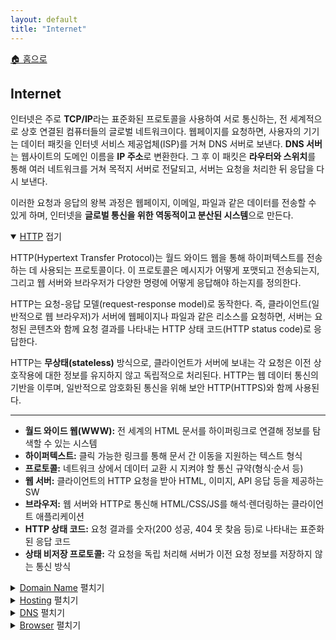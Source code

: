 ```yaml
---
layout: default
title: "Internet"
---
```


<p class="breadcrumb"><a href="/cs_study/home.html">🏠 홈으로</a></p>

<section>
  <h2>Internet</h2>
  <p>인터넷은 주로 <b>TCP/IP</b>라는 표준화된 프로토콜을 사용하여 서로 통신하는, 전 세계적으로 상호 연결된 컴퓨터들의 글로벌 네트워크이다. 웹페이지를 요청하면, 사용자의 기기는 데이터 패킷을 인터넷 서비스 제공업체(ISP)를 거쳐 DNS 서버로 보낸다. <b>DNS 서버</b>는 웹사이트의 도메인 이름을 <b>IP 주소</b>로 변환한다. 그 후 이 패킷은 <b>라우터와 스위치</b>를 통해 여러 네트워크를 거쳐 목적지 서버로 전달되고, 서버는 요청을 처리한 뒤 응답을 다시 보낸다.</p>
  <p>이러한 요청과 응답의 왕복 과정은 웹페이지, 이메일, 파일과 같은 데이터를 전송할 수 있게 하며, 인터넷을 <b>글로벌 통신을 위한 역동적이고 분산된 시스템</b>으로 만든다.</p>
</section>

<details open>
  <summary><span class="accordion-title"><a href="category/internet/http.html">HTTP</a></span> <span class="indicator">접기</span></summary>
  <div class="accordion-content">
    <p>HTTP(Hypertext Transfer Protocol)는 월드 와이드 웹을 통해 하이퍼텍스트를 전송하는 데 사용되는 프로토콜이다. 이 프로토콜은 메시지가 어떻게 포맷되고 전송되는지, 그리고 웹 서버와 브라우저가 다양한 명령에 어떻게 응답해야 하는지를 정의한다.</p>
    <p>HTTP는 요청-응답 모델(request-response model)로 동작한다. 즉, 클라이언트(일반적으로 웹 브라우저)가 서버에 웹페이지나 파일과 같은 리소스를 요청하면, 서버는 요청된 콘텐츠와 함께 요청 결과를 나타내는 HTTP 상태 코드(HTTP status code)로 응답한다.</p>
    <p>HTTP는 <b>무상태(stateless)</b> 방식으로, 클라이언트가 서버에 보내는 각 요청은 이전 상호작용에 대한 정보를 유지하지 않고 독립적으로 처리된다. HTTP는 웹 데이터 통신의 기반을 이루며, 일반적으로 암호화된 통신을 위해 보안 HTTP(HTTPS)와 함께 사용된다.</p>
    <hr>
        <ul>
            <li><strong>월드 와이드 웹(WWW):</strong> 전 세계의 HTML 문서를 하이퍼링크로 연결해 정보를 탐색할 수 있는 시스템</li>
            <li><strong>하이퍼텍스트:</strong> 클릭 가능한 링크를 통해 문서 간 이동을 지원하는 텍스트 형식</li>
            <li><strong>프로토콜:</strong> 네트워크 상에서 데이터 교환 시 지켜야 할 통신 규약(형식·순서 등)</li>
            <li><strong>웹 서버:</strong> 클라이언트의 HTTP 요청을 받아 HTML, 이미지, API 응답 등을 제공하는 SW</li>
            <li><strong>브라우저:</strong> 웹 서버와 HTTP로 통신해 HTML/CSS/JS를 해석·렌더링하는 클라이언트 애플리케이션</li>
            <li><strong>HTTP 상태 코드:</strong> 요청 결과를 숫자(200 성공, 404 못 찾음 등)로 나타내는 표준화된 응답 코드</li>
            <li><strong>상태 비저장 프로토콜:</strong> 각 요청을 독립 처리해 서버가 이전 요청 정보를 저장하지 않는 통신 방식</li>
        </ul>
  </div>
</details>

<details>
<summary><span class="accordion-title"><a href="category/internet/domain_name.html">Domain Name</a></span> <span class="indicator">펼치기</span></summary>
<div class="accordion-content">
    <p>도메인 이름(Domain Name)은 인터넷에서 특정 위치를 식별하기 위해 사용되는 <b>사람이 읽을 수 있는 주소</b>로, 웹사이트와 온라인 서비스에 더 쉽게 접근할 수 있게 해준다. 도메인 이름은 <b>IP 주소</b>로 변환되는데, IP 주소는 컴퓨터가 서버를 찾고 연결하는 데 사용하는 숫자 식별자이다.</p>
    <p>도메인 이름은 두 가지 주요 부분으로 구성된다.
        <ul>
            <li><b>2차 도메인(Second-Level Domain)</b> 예: "example.com"에서 "example"</li>
            <li><b>최상위 도메인(Top-Level Domain, TLD)</b> 예: ".com"</li>
        </ul>
    </p>
    <p>도메인 이름은 <b>도메인 등록기관(domain name registrar)</b>에 의해 관리되며, 숫자 IP 주소 대신 사용자 친화적인 방식으로 웹사이트에 접속할 수 있게 해주어 <b>웹 존재감을 확립하는 데 필수적</b>이다.</p>
    <hr>
    <ul>
        <li><strong>IP:</strong> 네트워크 상 장치에 고유한 주소(IP 주소)를 부여해 데이터 패킷을 목적지까지 전달하는 통신 규약
        <ul>
            <li>버전: IPv4(32비트 주소 체계)와 IPv6(128비트 주소 체계)로 구분되며, 라우터가 최적 경로로 패킷을 전송한다.</li>
            <li>비연결 지향: 상태를 유지하지 읺고 각 패킷을 독립 처리하므로, 신뢰성 보장은 상위 계층(TCP 등)에 맡긴다.</li>
        </ul>
        </li>
    </ul>

    </div>
</details>

<details>
<summary><span class="accordion-title"><a href="category/internet/hosting.html">Hosting</a> </span><span class="indicator">펼치기</span></summary>
<div class="accordion-content">
    <p>호스팅(Hosting)은 인터넷을 통해 사용자에게 웹사이트 파일과 애플리케이션을 저장하고 제공하기 위해 <b>서버 공간과 리소스를 제공하는 서비스</b>를 의미한다. 호스팅 제공자는 웹사이트와 애플리케이션이 온라인에서 접근 가능하도록 하기 위해 필요한 <b>서버, 스토리지, 네트워크 연결</b> 등의 인프라를 제공한다.</p>
    <p>호스팅에는 여러 유형이 있으며, 예를 들어
        <ul>
            <li><b>공유 호스팅(Shared Hosting):</b> 여러 웹사이트가 하나의 서버를 공유</li>
            <li><b>가상 사설 서버(VPS)</b> </li>
            <li><b>전용 호스팅(Dedicated Hosting):</b> 하나의 서버를 단일 사용자에게 전용 제공</li>
            <li><b>클라우드 호스팅(Cloud Hosting):</b> 서버 네트워크를 사용하여 확장 가능한 리소스를 제공</li>
        </ul>
        호스팅 서비스는 종종 <b>도메인 등록, 보안 기능, 기술 지원</b>을 포함하여 웹사이트가 안정적으로 이용 가능하고 성능이 잘 유지되도록 한다.
    </p>
    <hr>
    <ul>
    <li><strong>스토리지:</strong> 데이터나 파일을 저장하는 물리적·논리적 공간으로, HDD/SSD, SAN/NAS, 오브젝트, 스토리지 등이 있다.
    <ul>
        <li>HDD/SSD: 블록 단위 스토리지 매체로, HDD는 회전하는 디스크 기반으로 대용량·저비용, SSD는 플래시 메모리 기반으로 빠른 입출력 성능을 제공</li>
        <li>SAN/NAS: SAN은 고속 네트워크로 연결된 블록 스토리지, NAS는 파일 공유 방식의 네트워크 스토리지로, 둘 다 중앙화된 스토리지 자원을 여러 서버에서 효율적으로 사용할 수 있게 해준다.</li>
        <li>오브젝트 스토리지: HTTP API로 접근하는 개체(Object) 단위 스토리지로, 각 객체에 메타데이터를 붙여 무제한 확장성과 높은 내구성·가용성을 제공하며 로그·이미지·백업 등 비정형 데이터에 최적화되어 있다.</li>
    </ul>
    </li>
    <li><strong>인프라:</strong> 서버·네트워크·스토리지·가상화·보안 같은 IT 시스템의 기반 자원과 환경 전체를 의미</li>
    <li><strong>가상 사설 서버(VPS):</strong> 하이퍼바이저로 물리 서버를 분할해 각 사용자에게 독립된 가상 머신 환경을 제공하는 서비스
    <ul>
        <li>하이퍼바이저: 물리 서버 위에 여러 가상 머신(VM)을 생성·관리하는 소프트웨어 계층</li>
    </ul>
    </li>
    <li><strong>가용성:</strong> 시스템이나 서비스가 일정 기간 동안 정상적으로 운영될 수 있는 비율(예: 99.9% 가용성은 연 8.76시간 이하 다운 허용)을 의미</li>
    <li><strong>호스팅 종류:</strong> 공유 호스팅, VPS, 전용 서버, 클라우드 호스팅, 매니지드 호스팅, 콜로케이션 등 자원 격리·관리 범위·비용별로 구분</li>
    </ul>

</div>
</details>

<details>
<summary><span class="accordion-title"><a href="category/internet/dns.html">DNS</a> </span><span class="indicator">펼치기</span></summary>
<div class="accordion-content">
    <p>DNS(Domain Name System)는 인터넷이나 사설 네트워크에 연결된 컴퓨터, 서비스 또는 다른 자원들을 위한 <b>계층적이고 분산된 이름 체계</b>이다. DNS는 사람이 읽을 수 있는 도메인 이름(예: www.example.com)을 컴퓨터가 서로를 식별하는 데 사용하는 IP 주소(예: 192.0.2.1)로 변환한다. 전 세계에 분산된 DNS 서버들은 이러한 질의를 해결하기 위해 함께 작동하며, 전역 디렉터리 서비스(global directory service)를 형성한다.</p>
    <p>이 시스템은 트리 구조를 사용하며, 최상단에는 루트 서버(root servers)가 있고, 그 아래에는 최상위 도메인 서버(.com, .org 등), 특정 도메인에 대한 권한 있는 네임 서버(authoritative name servers), 그리고 로컬 DNS 서버가 이어진다.</p>
    <p>DNS는 인터넷이 동작하는 데 핵심적이며, 사용자가 숫자 IP 주소 대신 기억하기 쉬운 이름으로 웹사이트와 서비스에 접근할 수 있게 한다. 또한 이메일 라우팅, 서비스 디스커버리, 기타 네트워크 프로토콜도 지원한다.</p>
    <hr>
    <ul>
        <li><strong>사설망(Private Network):</strong> 외부 인터넷과 분리되거나 방화벽 등으로 격리된 네트워크로, 내부 자원 접근을 제한해 보안을 강화</li>
        <li><strong>네이밍 시스템(Naming System):</strong> 사람이 읽기 쉬운 이름(예: 도메인)을 기계가 이해하는 주소(IP 등)로 변환해 주는 서비스</li>
        <li><strong>쿼리(Query):</strong> DB나 네트워크 서비스에 정보를 요청하는 명령어 또는 질의로, 요청에 따라 결과 데이터를 반환받는다.</li>
        <li><strong>글로벌 디렉터리 서비스(Global Directory Service):</strong> 전사적·전지구적 자원(사용자 계정·장치·서비스) 정보를 통합 관리·검색할 수 있게 해 주는 분산 디렉터리로, LDAP 기반의 Active Directory 포리스트 등이 있다.</li>
    </ul>

</div>
</details>

<details>
<summary><span class="accordion-title"><a href="category/internet/browser.html">Browser</a> </span><span class="indicator">펼치기</span></summary>
<div class="accordion-content">
    <p>웹 브라우저(Web Browser)는 사용자가 월드 와이드 웹에서 정보를 접근, 검색, 탐색할 수 있도록 해주는 소프트웨어 애플리케이션이다.</p>
    <p>브라우저는 HTML, CSS, JavaScript를 해석하고 표시하여 웹 페이지를 렌더링한다. 현대의 브라우저인 Google Chrome, Mozilla Firefox, Apple Safari, Microsoft Edge는 <b>탭 브라우징, 북마크, 확장 기능, 기기 간 동기화</b>와 같은 기능을 제공한다. 또한 브라우저는 웹 콘텐츠를 처리하기 위해 <b>렌더링 엔진(예: Blink, Gecko, WebKit)</b>을 사용하고, JavaScript 코드를 실행하기 위해 <b>JavaScript 엔진</b>을 포함한다. 보안을 위해 <b>샌드박싱, HTTPS 강제, 팝업 차단</b> 같은 기능도 제공한다. 브라우저는 HTML5, CSS3, Web API 등 다양한 웹 표준과 기술을 지원하여 풍부하고 상호작용적인 웹 경험을 가능하게 한다.</p>
    <p>웹 애플리케이션이 점점 복잡해짐에 따라 브라우저는 성능, 보안, 사용자 경험을 균형 있게 제공하는 <b>강력한 플랫폼</b>으로 진화해 왔다.</p>
    <hr>
    <ul>
        <li><strong>렌더링: </strong> 브라우저가 HTML/CSS/JS를 해석해 시각적 요소로 변환해 화면에 출력하는 과정</li>
        <li><strong>렌더링 엔진:</strong> DOM·스타일 정보를 레이아웃·페인트 단계로 처리해 실제 픽셀을 그리는 브라우저 핵심 모듈</li>
        <li><strong>JavaScript 엔진:</strong> JS 코드를 파싱·컴파일·실행해 동적 기능과 로직을 처리하는 브라우저 구성 요소(예: V8, SpiderMonkey)</li>
        <li><strong>샌드박싱:</strong> 웹 콘텐츠 실행을 OS나 브라우저 수준에서 격리해 외부 시스템 침범을 방지하는 보안 메커니즘</li>
        <li><strong>HTML5:</strong> 시맨틱 태그, 멀티미디어, 로컬 저장소, 캔버스 등을 지원하는 HTML 표준의 최신 버전</li>
        <li><strong>CSS3:</strong> 애니메이션, 트랜지션, 그리드·Flex 레이아웃 등 모듈 기반 스타일링 기능이 확장된 CSS 표준 최신 버전</li>
        <li><strong>웹 경험:</strong> 페이지 로드·인터랙션·접근성·반응성·디자인 등 사용자가 웹사이트에서 체감하는 전체 품질과 만족도</li>
    </ul>

</div>
</details>

